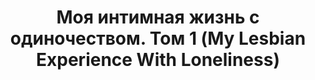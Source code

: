 ---
draft: false
slug: moia-intimnaia-zhizn-s-odinochestvom-tom-1-my-lesbian-experience-with-loneliness-5cecf5e8
title: Моя интимная жизнь с одиночеством. Том 1 (My Lesbian Experience With Loneliness)
type: books
params:
  authors:
    - Jocelyne Allen
    - Kabi Nagata, Nagata Kabi
  book_title: Моя интимная жизнь с одиночеством. Том 1 (My Lesbian Experience With Loneliness)
  book_description: 'Как покончить с бессмысленным существованием, начавшимся после окончания старшей школы? Как преодолеть муки одиночества, длившиеся целых десять лет? Мой ответ – обратиться к услугам девушки по вызову. Вы держите в руках мой откровенный отчет о том, как я заглянула в самые потаенные уголки своей души.'
  cover: https://images-na.ssl-images-amazon.com/images/S/compressed.photo.goodreads.com/books/1530989553i/33113683.jpg
  editions count: '23'
  isbn: '9785758404263'
  languages:
    - Английский
    - Испанский
    - Итальянский
    - Русский
    - Японский
  goodreads_link: https://www.goodreads.com/book/show/54766327-1
  page_count: '144'
  publication_year: '2016'
  publishers:
    - Фабрика комиксов
  russian_audioversion: false
  russian_translation_status: exists
  short_book_description: Как покончить с бессмысленным существованием, начавшимся после окончания старшей школы? Как преодолеть муки одиночества, длившиеся целых десять лет?..
  tags:
    - Adolescence
    - Artists
    - Bandes dessinées
    - Biographies
    - Comic books strips
    - Comic books strips etc. -- Japan -- Translations into English
    - Female Homosexuality
    - Japan
    - Kabi Nagata
    - LGBTQ+
    - Lesbianism
    - Lesbians -- Comic books strips etc
    - Lesbiennes
    - Loneliness -- Comic books strips etc
    - Manga
    - Personnes seules
    - Prostitution
    - Self-actualization (Psychology)
    - Sexual behavior
    - Sexualité
    - Single Person
    - Single people
    - Single women
    - Single women -- Comic books strips etc
    - Solitude
    - Translations into English
    - Women artists
    - biography
    - graphic novels & comics
    - isolation
    - lesbian
    - memoir
    - mental illness
    - nonfiction
    - queer
---
